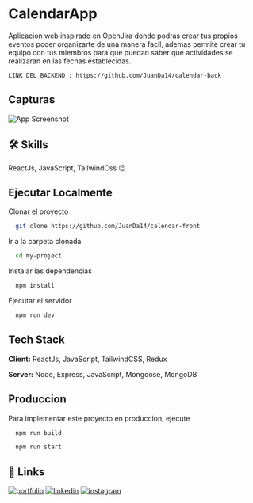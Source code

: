 
# CalendarApp

Aplicacion web inspirado en OpenJira donde podras crear tus propios eventos poder organizarte de una manera facil, ademas permite crear tu equipo con tus miembros para que puedan saber que actividades se realizaran en las fechas establecidas.

`LINK DEL BACKEND : https://github.com/JuanDa14/calendar-back`

## Capturas

![App Screenshot](https://res.cloudinary.com/dbvyaguam/image/upload/v1670816638/calendarApp_iragok.png)


## 🛠 Skills
ReactJs, JavaScript, TailwindCss 😉


## Ejecutar Localmente

Clonar el proyecto

```bash
  git clone https://github.com/JuanDa14/calendar-front
```

Ir a la carpeta clonada

```bash
  cd my-project
```

Instalar las dependencias

```bash
  npm install
```

Ejecutar el servidor

```bash
  npm run dev
```


## Tech Stack

**Client:** ReactJs, JavaScript, TailwindCSS, Redux

**Server:** Node, Express, JavaScript, Mongoose, MongoDB


## Produccion

Para implementar este proyecto en produccion, ejecute

```bash
  npm run build
```

```bash
  npm run start
```


## 🔗 Links
[![portfolio](https://img.shields.io/badge/my_portfolio-000?style=for-the-badge&logo=ko-fi&logoColor=white)](https://juancode.vercel.app/)
[![linkedin](https://img.shields.io/badge/linkedin-0A66C2?style=for-the-badge&logo=linkedin&logoColor=white)](https://www.linkedin.com/in/juan-david-morales-paredes-617342224/)
[![instagram](https://img.shields.io/badge/instagram-1DA1F2?style=for-the-badge&logo=instagram&logoColor=white)](https://www.instagram.com/ju4n.code/)

